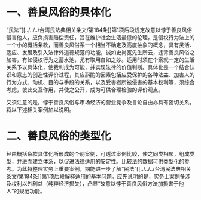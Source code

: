 # 一、善良风俗的具体化

“民法”[[../../../台湾民法典相关条文/第184条]]第1项后段规定故意以悖于善良风俗侵害他人，应负损害赔偿责任，旨在维护社会生活最低的伦理，是侵权行为法上的一个小的概括条款，而善良风俗系一个相当不确定及高度抽象的概念，具有灵活、适应、发展及引入法律外道德规范的功能，诚如史尚宽先生所云，违背善良风俗之加害，有如侵权行为之蓄水池，尤有取用自如之妙。适用时须在个案就一定的生活关系予以具体化，使裁判成为可能，并实现法律的价值判断。具体化是一个结合认识和意志的创造性评价过程，其应斟酌的因素包括应受保护的各种法益、加害人的行为方式、动机、目的与手段的关系，以及受害者所被侵害的基本权利等，须综合考虑，彼此交互作用，并使之公开，成为可供合理检验的评价观点。

又须注意的是，悖于善良风俗与市场经济的营业竞争及言论自由亦具有密切关系，将以下述相关案例加以说明。

# 二、善良风俗的类型化

经由概括条款具体化所形成的个别案例，可透过案例比较，使之同类相聚，组成类型，并进而建立体系，以促进法律适用的安定性。比较法的数据可供类型化的参考。为此特整理实务上重要案例，期能进一步了解“民法”[[../../../台湾民法典相关条文/第184条]]第1项后段解释适用的基本问题。应先说明的是，实务上案例多涉及权利以外利益（纯粹经济损失），凸显“故意以悖于善良风俗方法加损害于他人”的规范功能。


